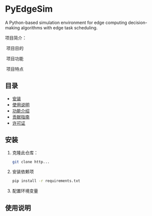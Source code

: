 # PyEdgeSim
A Python-based simulation environment for edge computing decision-making algorithms with edge task scheduling.

项目简介：

​	项目目的

​	项目功能

​	项目特点

## 目录

- [安装](#安装)
- [使用说明](#使用说明)
- [功能介绍](#功能介绍)
- [贡献指南](#贡献指南)
- [许可证](#许可证)

## 安装

1. 克隆此仓库：

   ```bash
   git clone http...
   ```

   

2. 安装依赖项

   ```bash
   pip install -r requirements.txt
   ```

   

3. 配置环境变量

## 使用说明



